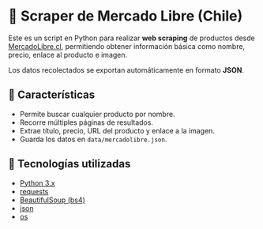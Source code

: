 # 🛒 Scraper de Mercado Libre (Chile)

Este es un script en Python para realizar **web scraping** de productos desde [MercadoLibre.cl](https://www.mercadolibre.cl/), permitiendo obtener información básica como nombre, precio, enlace al producto e imagen.

Los datos recolectados se exportan automáticamente en formato **JSON**.

## 🚀 Características

- Permite buscar cualquier producto por nombre.
- Recorre múltiples páginas de resultados.
- Extrae título, precio, URL del producto y enlace a la imagen.
- Guarda los datos en `data/mercadolibre.json`.

## 🐍 Tecnologías utilizadas

- [Python 3.x](https://www.python.org/)
- [requests](https://pypi.org/project/requests/)
- [BeautifulSoup (bs4)](https://pypi.org/project/beautifulsoup4/)
- [json](https://docs.python.org/3/library/json.html)
- [os](https://docs.python.org/3/library/os.html)
